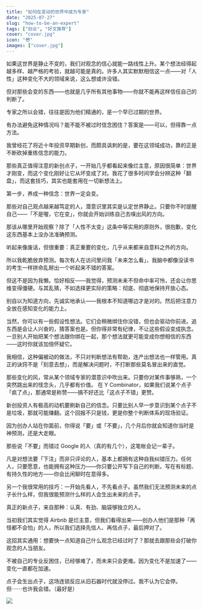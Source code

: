 ```yaml
---
title: "如何在变动的世界中成为专家"
date: "2025-07-27"
slug: "how-to-be-an-expert"
tags: ["创业", "好文推荐"]
cover: "cover.jpg"
icon: "😎"
images: ["cover.jpg"]
---
```

如果这世界是静止不变的，我们对观念的信心就能一路线性上升。某个想法经得起越多样、越严格的考验，就越可能是真的。许多人其实默默相信这一点——对「人性」这种变化不大的领域来说，这么想或许没错。



但对那些会变的东西——也就是几乎所有其他事物——你就不能再这样信任自己的判断了。



专家之所以会错，往往是因为他们精通的，是一个早已过期的世界。



有办法避免这种情况吗？能不能不被过时信念困住？答案是——可以，但得靠一点方法。



我曾经花了将近十年投资早期新创，而颇具讽刺的是，要在这领域成功，靠的正是不断砍掉重练信念的能力。



那些真正值得注意的新创点子，一开始几乎都看起来像烂主意，原因很简单：世界才刚变，而这个变化刚好让它从坏变成了对。我花了很多时间学会分辨这种「翻盘」，而这套技巧，其实也能套用在一切新想法上。



第一步，养成一种信念：世界一定会变。



那些对自己观点越来越笃定的人，潜意识里其实是认定世界静止。只要你不时提醒自己——「不是喔，它在变」，你就会开始训练自己去嗅出风的方向。



那该从哪里开始观察？除了「人性不太变」这条中等实用的原则外，很抱歉，变化这东西基本上没办法准确预测。



听起来像废话，但很重要：真正重要的变化，几乎从来都来自意料之外的方向。



所以我乾脆放弃预测。每次有人在访问里问我「未来怎么看」，我脑中都像没读书的考生一样拼命乱掰出一个听起来不错的答案。



但这不是因为我懒。恰好相反——我觉得，预测未来不但命中率可怜，还会让你思维变得僵硬。与其乱猜，不如选择更实际的策略：彻底、彻底地保持开放心态。



别自以为知道方向，先诚实地承认——我根本不知道哪边才是对的。然后把注意力全放在感知变化的能力上。



当然，你可以有一些假设性想法。它们会稍微绑住你没错，但也会驱动你前进。追东西是会让人兴奋的，猜答案也是。但你得非常有纪律，不让这些假设变成执念。
一旦别人开始把某个想法跟你绑在一起，那个想法就更可能变成你想相信的东西——这时你就该加倍怀疑它。



我相信，这种偏被动的做法，不只对判断想法有帮助，连产出想法也一样管用。真正的诀窍不是「刻意去想」，而是解决问题时，不打断那些莫名冒出来的直觉。



那些变化的风，常从某个领域专家的潜意识中吹出来。只要你对某件事够熟，一个突然跳出来的怪念头，几乎都有价值。
在 Y Combinator，如果我们说某个点子「疯了点」，那通常是称赞——搞不好还比「这点子不错」更赞。



新创投资人有极高的动机要刷新自己的信念。只要比别人早一步意识到某个点子不是垃圾，那就可能赚翻。这个回报不只是钱，更是你整个判断体系的现场验证。



因为创办人站在你面前，你得说「要」或「不要」，几个月后你就会知道你当时是神预测，还是大走眼。



那些说「不要」而错过 Google 的人（真的有几个），这笔帐会记一辈子。



凡是对想法要「下注」而非只评论的人，基本上都拥有这种自我纠错压力。任何人，只要愿意，也能拥有这种压力——你只要公开写下自己的判断。写在有标题、有持久性的地方——你会比闲聊时在意得多。



另一个我很常用的技巧：一开始先看人，不先看点子。虽然我们无法预测未来的点子长什么样，但我很能预测什么样的人会生出未来的点子。



真正的新点子，来自那种：认真、有劲、脑袋够独立的人。



当初我们其实觉得 Airbnb 是烂主意，但我们看得出来——创办人他们是那种「再怪都不会怕」的人，所以我们选择先信人、再信点子，最后押对了。



这招其实通用：想要快一点知道自己什么观念已经过时了？那就去跟那些会打破你观念的人当朋友。



不被自己的专业反困住，已经够难了，而未来只会更难。因为变化不是加速了——变化一直都在加速。



点子会生出点子，这场连锁反应从旧石器时代就没停过。我不认为它会停。
但⋯⋯也许我会错。（最好是）




![](https://prod-files-secure.s3.us-west-2.amazonaws.com/112d0858-5090-4d34-a606-b75eb8d65fd2/46476355-9cf3-4e99-9b7a-3531bc426380/1000202064.png?X-Amz-Algorithm=AWS4-HMAC-SHA256&X-Amz-Content-Sha256=UNSIGNED-PAYLOAD&X-Amz-Credential=ASIAZI2LB4666W2V7XHN%2F20250901%2Fus-west-2%2Fs3%2Faws4_request&X-Amz-Date=20250901T094748Z&X-Amz-Expires=3600&X-Amz-Security-Token=IQoJb3JpZ2luX2VjEKn%2F%2F%2F%2F%2F%2F%2F%2F%2F%2FwEaCXVzLXdlc3QtMiJIMEYCIQCuHT17tgDaWUog9bGk4ZuFD2QnhaD1YFZkTrw7gfmgpwIhALQpyu5pqOTQNXzhG6zAZG00n6AzUsOGFpezSWc3zhprKv8DCBIQABoMNjM3NDIzMTgzODA1IgyxU%2FRj2uDDA39Gdsoq3AP%2F9kV2u07yNr68ldOFjL4wK4ir2qKyaPrhZbnQQDYJY6L1YZ5Zbro0IwgEk7aNL3O5y6L2F2gYy7Od%2FAG%2B4dxI9dlPzR9PCBOGN7OX5Q3KJOTuuBILbphU48gAZBnHY4DOowSwUfFslbvmDtddNVQWH1kGFCvFpmtNwghZLrDDPKNxVAHCKMXtJjRg6ukjjlZx1PA8wlnmGr54MMo1qS2fkvzRxh6X4TOGBKkQp8AdkOf0o2XS0vBjNrrGWoIq7d5X%2BnttSiqFBRT9ih%2FqW9Dq5IILcZeFXIx%2F8gSwyqHof%2FmY%2B6xduhVezjn5GOM824uas3%2FZWB0C6XhkEfcASsGyNuTPWRPaCYLvjb%2B3TJJjyc4UULC92plaNVHBGmARMQbeiqg5FQJNRe%2Bg3Ka0KVymuQRkUtfDWOpUggTWmGmDCvFz%2BqH9ox7e1F9Gb0u60ZlM6fjCEQBd2hlN8UiTdS6Xdu%2FNN5jvd1S6t%2Bs%2FwyCVxM7H1HEX8Qg0yPvxO0l0gnh8y1jSIiHKQdVh%2BBBnyDwcX3PU9SMCsE5X2w37zJqAnTazETSX9xGmpUc6FN8BZK6oEpTojTvD4aIOhJLeXLxvHYMViDqhARY9eHcYaXL8VwmzmEty8YixKBiXQzCutdXFBjqkARDNBHobUfSheSmGtuLNXcArAQU%2Bvxd8HNtmfWFjS%2B0rbg%2BRgTDrZQQSaAQb6wK9tCFzeITlyH4JHKHYxGv1D%2BpRi9dRM%2FOfPtha6wrUKGUgWXOOroElaIYFEG718ML9%2BfQ0M4Qts0u7zUKjO1JK2AaZ%2BcktkEbyP9MhqLY0arOsAAeelWwxmiLMHG8oec796SEPCUQKM1zV1F%2BDlvtvxhCq%2F97n&X-Amz-Signature=2f0604f197c250b79a98299f0504c835dd96d5ca030653c5ac4d04b6439fc723&X-Amz-SignedHeaders=host&x-amz-checksum-mode=ENABLED&x-id=GetObject)

